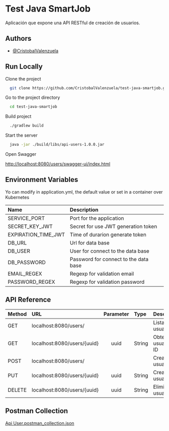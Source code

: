 
# Test Java SmartJob

Aplicación que expone una API RESTful de creación de usuarios.
## Authors

- [@CristobalValenzuela](https://github.com/CristobalValenzuela)

## Run Locally

Clone the project

```bash
  git clone https://github.com/CristobalValenzuela/test-java-smartjob.git
```

Go to the project directory

```bash
  cd test-java-smartjob
```

Build project

```bash
  ./gradlew build
```

Start the server

```bash
  java -jar ./build/libs/api-users-1.0.0.jar
```

Open Swagger

[http://localhost:8080/users/swagger-ui/index.html](http://localhost:8080/users/swagger-ui/index.html)

## Environment Variables

Yo can modify in application.yml, the default value or set in a container over Kubernetes

| Name                | Description                           |
|:--------------------|:--------------------------------------|
| SERVICE_PORT        | Port for the application              |
| SECRET_KEY_JWT      | Secret for use JWT generation token   |
| EXPIRATION_TIME_JWT | Time of durarion generate token       |
| DB_URL              | Url for data base                     |
| DB_USER             | User for connect to the data base     |
| DB_PASSWORD         | Password for connect to the data base |
| EMAIL_REGEX         | Regexp for validation email           |
| PASSWORD_REGEX      | Regexp for validation password        |

## API Reference

| Method | URL                         | Parameter | Type   | Description               |
|:-------|:----------------------------|:---------:|:-------|:--------------------------|
| GET    | localhost:8080/users/       |           |        | Listar los usuarios       |
| GET    | localhost:8080/users/{uuid} |   uuid    | String | Obtener un usuario por ID |
| POST   | localhost:8080/users/       |           |        | Crear un usuario          |
| PUT    | localhost:8080/users/{uuid} |   uuid    | String | Crear un usuario          |
| DELETE | localhost:8080/users/{uuid} |   uuid    | String | Eliminar un usuario       |

## Postman Collection

[Api User.postman_collection.json](https://raw.githubusercontent.com/CristobalValenzuela/test-java-smartjob/master/Api%20User.postman_collection.json)